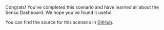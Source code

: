 Congrats! You've completed this scenario and have learned all about the Sensu Dashboard. We hope you've found it useful. 

You can find the source for this scenario in [GitHub](https://github.com/sensu/katacoda-scenarios/sensu-dashboard-tour).
